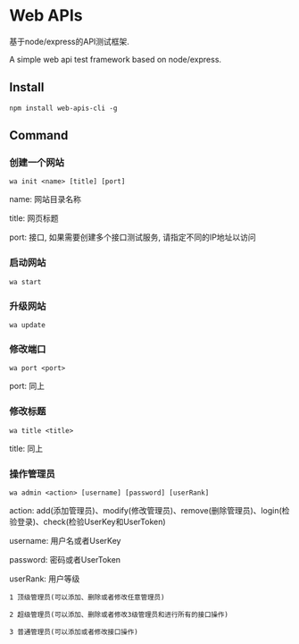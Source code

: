 # Web APIs

基于node/express的API测试框架.

A simple web api test framework based on node/express.

## Install

`npm install web-apis-cli -g`

## Command

### 创建一个网站

`wa init <name> [title] [port]`

name: 网站目录名称

title: 网页标题

port: 接口, 如果需要创建多个接口测试服务, 请指定不同的IP地址以访问

### 启动网站

`wa start`

### 升级网站

`wa update`

### 修改端口

`wa port <port>`

port: 同上

### 修改标题

`wa title <title>`

title: 同上

### 操作管理员

`wa admin <action> [username] [password] [userRank]`

action: add(添加管理员)、modify(修改管理员)、remove(删除管理员)、login(检验登录)、check(检验UserKey和UserToken)

username: 用户名或者UserKey

password: 密码或者UserToken

userRank: 用户等级

    1 顶级管理员(可以添加、删除或者修改任意管理员)

    2 超级管理员(可以添加、删除或者修改3级管理员和进行所有的接口操作)

    3 普通管理员(可以添加或者修改接口操作)